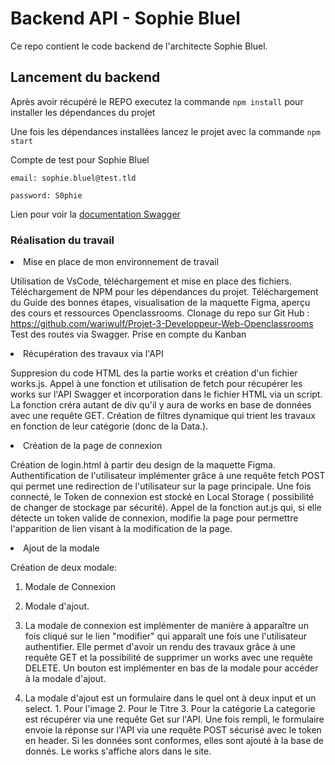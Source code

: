 # Backend API - Sophie Bluel

Ce repo contient le code backend de l'architecte Sophie Bluel. 

## Lancement du backend

Après avoir récupéré le REPO executez la commande `npm install` pour installer les dépendances du projet

Une fois les dépendances installées lancez le projet avec la commande `npm start`

Compte de test pour Sophie Bluel

```
email: sophie.bluel@test.tld

password: S0phie 
```
Lien pour voir la
[documentation Swagger](http://localhost:5678/api-docs/)

### Réalisation du travail

<li>Mise en place de mon environnement de travail</li>

Utilisation de VsCode, téléchargement et mise en place des fichiers. Téléchargement de NPM pour les dépendances du projet.
Téléchargement du Guide des bonnes étapes, visualisation de la maquette Figma, aperçu des cours et ressources Openclassrooms.
Clonage du repo sur Git Hub :
            https://github.com/wariwulf/Projet-3-Developpeur-Web-Openclassrooms
Test des routes via Swagger.
Prise en compte du Kanban

<li>Récupération des travaux via l'API</li>

Suppresion du code HTML des la partie works et création d'un fichier works.js. Appel à une fonction et utilisation de fetch pour récupérer les works sur l'API Swagger et incorporation dans le fichier HTML via un script.
La fonction créra autant de div qu'il y aura de works en base de données avec une requête GET.
Création de filtres dynamique qui trient les travaux en fonction de leur catégorie (donc de la Data.).

<li>Création de la page de connexion</li>

Création de login.html à partir deu design de la maquette Figma. 
Authentification de l'utilisateur implémenter grâce à une requête fetch POST qui permet une redirection de l'utilisateur sur la page principale. 
Une fois connecté, le Token de connexion est stocké en Local Storage ( possibilité de changer de stockage par sécurité).
Appel de la fonction aut.js qui, si elle détecte un token valide de connexion, modifie la page pour permettre l'apparition de lien visant à la modification de la page.

<li>Ajout de la modale</li>

Création de deux modale:
1. Modale de Connexion
2. Modale d'ajout.

1. La modale de connexion est implémenter de manière à apparaître un fois cliqué sur le lien "modifier" qui apparaît une fois une l'utilisateur authentifier. Elle permet d'avoir un rendu des travaux grâce à une requête GET et la possibilité de supprimer un works avec une requête DELETE.
Un bouton est implémenter en bas de la modale pour accéder à la modale d'ajout.

2. La modale d'ajout est un formulaire dans le quel ont à deux input et un select.
            1.  Pour l'image
            2.  Pour le Titre
            3.  Pour la catégorie
La categorie est récupérer via une requête Get sur l'API.
Une fois rempli, le formulaire envoie la réponse sur l'API via une requête POST sécurisé avec le token en header.
Si les données sont conformes, elles sont ajouté à la base de donnés. Le works s'affiche alors dans le site.        